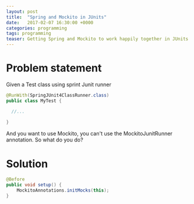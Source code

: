 ```yaml
---
layout: post
title:  "Spring and Mockito in JUnits"
date:   2017-02-07 16:30:00 +0000   
categories: programming
tags: programming
teaser: Getting Spring and Mockito to work happily together in JUnits
---  
```


# Problem statement
Given a Test class using sprint Junit runner

```java
@RunWith(SpringJUnit4ClassRunner.class)
public class MyTest {

  //...
  
}
```

And you want to use Mockito, you can't use the MockitoJunitRunner annotation. So what do you do?

# Solution

```java
@Before
public void setup() {
    MockitoAnnotations.initMocks(this);
}
```


